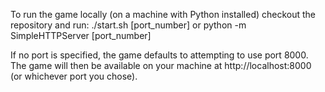  To run the game locally (on a machine with Python installed) checkout the repository and run:
    ./start.sh [port_number]
or 
    python -m SimpleHTTPServer [port_number]

If no port is specified, the game defaults to attempting to use port 8000.
The game will then be available on your machine at http://localhost:8000 (or whichever port you chose).